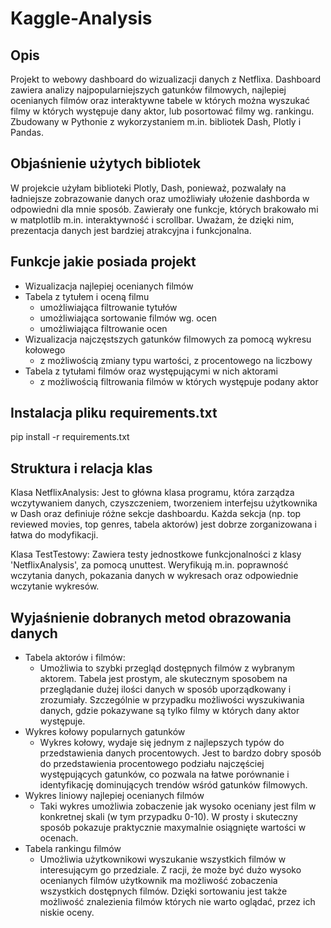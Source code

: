 # Kaggle-Analysis
## Opis
Projekt to webowy dashboard do wizualizacji danych z Netflixa. Dashboard zawiera analizy najpopularniejszych gatunków filmowych, najlepiej ocenianych filmów oraz interaktywne tabele w których można wyszukać filmy w których występuje dany aktor, lub posortować filmy wg. rankingu. Zbudowany w Pythonie z wykorzystaniem m.in. bibliotek Dash, Plotly i Pandas.
## Objaśnienie użytych bibliotek
W projekcie użyłam biblioteki Plotly, Dash, ponieważ, pozwalały na ładniejsze zobrazowanie danych oraz umożliwiały ułożenie dashborda w odpowiedni dla mnie sposób. Zawierały one funkcje, których brakowało mi w matplotlib m.in. interaktywność i scrollbar. Uważam, że dzięki nim, prezentacja danych jest bardziej atrakcyjna i funkcjonalna.
## Funkcje jakie posiada projekt
- Wizualizacja najlepiej ocenianych filmów
- Tabela z tytułem i oceną filmu
    - umożliwiająca filtrowanie tytułów
    - umożliwiająca sortowanie filmów wg. ocen
    - umożliwiająca filtrowanie ocen
- Wizualizacja najczęstszych gatunków filmowych za pomocą wykresu kołowego
    - z możliwością zmiany typu wartości, z procentowego na liczbowy
- Tabela z tytułami filmów oraz występującymi w nich aktorami
    - z możliwością filtrowania filmów w których występuje podany aktor
## Instalacja pliku requirements.txt
pip install -r requirements.txt
## Struktura i relacja klas 
Klasa NetflixAnalysis: Jest to główna klasa programu, która zarządza wczytywaniem danych, czyszczeniem, tworzeniem interfejsu użytkownika w Dash oraz definiuje różne sekcje dashboardu. Każda sekcja (np. top reviewed movies, top genres, tabela aktorów) jest dobrze zorganizowana i łatwa do modyfikacji.

Klasa TestTestowy: Zawiera testy jednostkowe funkcjonalności z klasy 'NetflixAnalysis', za pomocą unuttest. Weryfikują m.in. poprawność wczytania danych, pokazania danych w wykresach oraz odpowiednie wczytanie wykresów.
## Wyjaśnienie dobranych metod obrazowania danych
- Tabela aktorów i filmów:
    - Umożliwia to szybki przegląd dostępnych filmów z wybranym aktorem. Tabela jest prostym, ale skutecznym sposobem na przeglądanie dużej ilości danych w sposób uporządkowany i zrozumiały. Szczególnie w przypadku możliwości wyszukiwania danych, gdzie pokazywane są tylko filmy w których dany aktor występuje.
- Wykres kołowy popularnych gatunków
    - Wykres kołowy, wydaje się jednym z najlepszych typów do przedstawienia danych procentowych. Jest to bardzo dobry sposób do przedstawienia procentowego podziału najczęściej występujących gatunków, co pozwala na łatwe porównanie i identyfikację dominujących trendów wśród gatunków filmowych.
- Wykres liniowy najlepiej ocenianych filmów
    - Taki wykres umożliwia zobaczenie jak wysoko oceniany jest film w konkretnej skali (w tym przypadku 0-10). W prosty i skuteczny sposób pokazuje praktycznie maxymalnie osiągnięte wartości w ocenach.
- Tabela rankingu filmów
    - Umożliwia użytkownikowi wyszukanie wszystkich filmów w interesującym go przedziale. Z racji, że może być dużo wysoko ocenianych filmów użytkownik ma możliwość zobaczenia wszystkich dostępnych filmów. Dzięki sortowaniu jest także możliwość znalezienia filmów których nie warto oglądać, przez ich niskie oceny.
    


